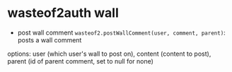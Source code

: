 # wasteof2auth wall

- post wall comment `wasteof2.postWallComment(user, comment, parent)`: posts a wall comment

options: user (which user's wall to post on), content (content to post), parent (id of parent comment, set to null for none)